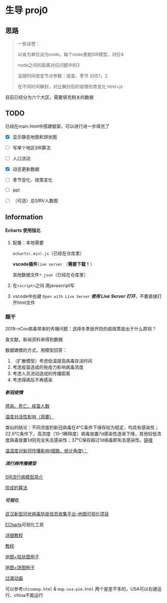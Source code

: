 # 生导 proj0



## 思路

> 一些设想： 
>
> 以省为单位设为node，每个node里跑SIR模型，对应4
>
> node之间的距离对应问题中的3
>
> 且随时间改变节点参数：疫苗，季节 对应1，2
>
> 在不同时间解封，对比解封后的疫情形势变化
> html+js

目前已经分为六个大区，需要填充相关的数据



## TODO

已经在main.html中搭建框架，可以进行进一步填充了

- [x] 显示静态地图和饼状图
- [ ] 写单个地区SIR算法
- [ ] 人口流动
- [x] 动态更新数据
- [ ] 季节变化、政策变化
- [ ] ppt
- [ ] （可选）总SIRV人数图





## Information

#### Echarts 使用指北

1. 配置：本地需要 

   `echarts(.min).js`（已经在仓库里）

   **vscode插件**`live server` （**需要下载！**）

   其他数据文件`*.json`（已经在仓库里）

2. 在`<script>`之间 用javascript写

3. vscode中右键 `Open with Live Server` ***使用 Live Server 打开***，不要直接打开html文件



### 题干

2019-nCov病毒带来的传播问题：选择冬季放开防的疫政策是出于什么原则？



查文献，新闻资料来得到数据

数据建模的方式，用模型回答：

1. （扩散模型）考虑低温提高病毒存活时间
2. 考虑疫苗造成的免疫力影响病毒浓度
3. 考虑人员流动造成的传播距离
4. 考虑得病后不再感染



##### 新冠疫情

[感染、死亡、疫苗人数](https://github.com/microsoft/COVID-19-Widget)



[温度对活性影响（简要）](https://kns.cnki.net/KXReader/Detail?invoice=mUPazOX%2FAP4L0hloJBCnFwMYwqLx70MMgJMO%2B3HFU5Rnvv%2B2%2FsPQHb93w0rmm129gfEAy3lyipfCyYAwHK2LTckkfLxLm52u8e2SvIbX3Nle5Ns1FAJuBSBw5hBCTmvGbeqZQoap8bqKIeoCNPFz5Al0UrzEjusXsVAOrunrrwU%3D&DBCODE=CJFD&FileName=ZGDX202103017&TABLEName=cjfdlast2021&nonce=0EAE3F973D914ACE8E2DC2DC9BB142B1&uid=&TIMESTAMP=1675694283869)



类似的结论：不同浓度的新冠病毒在4℃条件下保存较为稳定，均具有感染性；22.5℃条件下，高浓度（10-1稀释度）病毒放置7d感染性逐渐下降，其他较低浓度病毒放置1d则完全失去感染性；37℃保存超过1d病毒即失去感染性。[链接](https://kns.cnki.net/KXReader/Detail?invoice=oqYG2CFDtobP5dj5gNUqmsR2U6gNVT6ocUNH2itnemzSm8JDbofdxiHsYaFB%2BFnz%2BCXSqgjqysR6OY5sqsqFffFC9gnccy5zchWTHyfBFVarDqTPMC0t0%2FuKhl4hs8gwbxIk6%2BiU52WPOxFm5asQOoeZ%2BPsJs9J15L3AO1vYTv0%3D&DBCODE=CJFD&FileName=SHYI202109010&TABLEName=cjfdlast2021&nonce=A2C87E1ACAA543EEBDCC840DFEFA6465&uid=&TIMESTAMP=1675694397094)



[温湿度对新冠传播影响(细致、统计角度)：](https://kns.cnki.net/KXReader/Detail?invoice=KDEm2AmB5OjJIdScN1QWQyvxI5X2V8qPlqA5XFD16MoTOSjorfBRluboTU8wCz048uMTE73oBur0MGy9v1TFKAhpHb1gMllmp%2F0jsPWuog5%2BLhJG62JjyUuXtekrlUhgPtQsZxyZtgNHo11vRj%2B8jFD9TsVV7qpXJ3IapP%2BgUes%3D&DBCODE=CJFD&FileName=HJHX202006003&TABLEName=cjfdlast2020&nonce=E30429CF997A4C1A9B627B1531768130&uid=&TIMESTAMP=1675694759353)



##### 流行病传播模型

[SIR流行病模型简介](https://zhuanlan.zhihu.com/p/496661721)

[现成的算法](https://github.com/tozlucaglar/SIR_model_SEE070) 



##### 可视化

[武汉新型冠状病毒防疫信息收集平台-地图可视化项目](https://github.com/wuhan2020/map-viz) 

[ECharts](https://echarts.apache.org/zh/index.html)可视化工具

[详细教程](https://blog.csdn.net/weixin_43883917/article/details/113886713) 

[教程](https://www.runoob.com/echarts/echarts-tutorial.html) 

[地图+柱状图例子](https://www.makeapie.cn/echarts_content/xxQYhjSh81.html) 

[地图+饼图例子](https://echarts.apache.org/examples/zh/editor.html?c=map-usa-pie) 

[过渡动画](https://echarts.apache.org/handbook/zh/how-to/animation/transition) 



可以参考`chinamap.html` & `map-usa-pie.html` 两个是差不多的，USA可以右键运行，china不能运行

